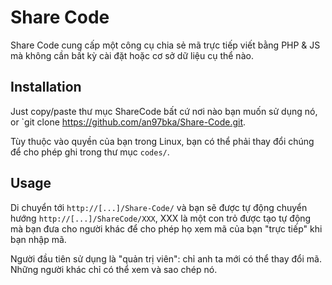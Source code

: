 Share Code
=========

Share Code cung cấp một công cụ chia sẻ mã trực tiếp viết bằng PHP & JS mà không cần bất kỳ cài đặt hoặc cơ sở dữ liệu cụ thể nào.

Installation
------------

Just copy/paste thư mục ShareCode bất cứ nơi nào bạn muốn sử dụng nó,
or `git clone https://github.com/an97bka/Share-Code.git.

Tùy thuộc vào quyền của bạn trong Linux, bạn có thể phải thay đổi chúng để cho phép ghi trong thư mục `codes/`.

Usage
-----

Di chuyển tới `http://[...]/Share-Code/` và bạn sẽ được tự động chuyển hướng `http://[...]/ShareCode/XXX`, XXX là một con trỏ được tạo tự động mà bạn đưa cho người khác để cho phép họ xem mã của bạn "trực tiếp" khi bạn nhập mã.

Người đầu tiên sử dụng là "quản trị viên": chỉ anh ta mới có thể thay đổi mã. Những người khác chỉ có thể xem và sao chép nó.
